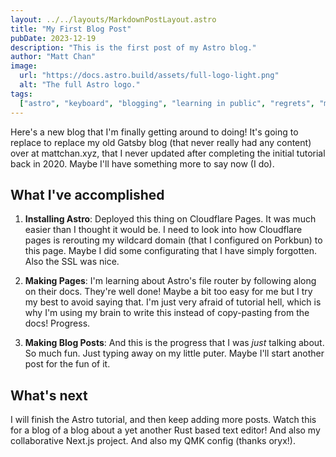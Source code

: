 ```yaml
---
layout: ../../layouts/MarkdownPostLayout.astro
title: "My First Blog Post"
pubDate: 2023-12-19
description: "This is the first post of my Astro blog."
author: "Matt Chan"
image:
  url: "https://docs.astro.build/assets/full-logo-light.png"
  alt: "The full Astro logo."
tags:
  ["astro", "keyboard", "blogging", "learning in public", "regrets", "mistakes"]
---
```


Here's a new blog that I'm finally getting around to doing! It's going to replace to replace my old Gatsby blog (that never really had any content) over at mattchan.xyz, that I never updated after completing the initial tutorial back in 2020. Maybe I'll have something more to say now (I do).

## What I've accomplished

1. **Installing Astro**: Deployed this thing on Cloudflare Pages. It was much easier than I thought it would be. I need to look into how Cloudflare pages is rerouting my wildcard domain (that I configured on Porkbun) to this page. Maybe I did some configurating that I have simply forgotten. Also the SSL was nice.

2. **Making Pages**: I'm learning about Astro's file router by following along on their docs. They're well done! Maybe a bit too easy for me but I try my best to avoid saying that. I'm just very afraid of tutorial hell, which is why I'm using my brain to write this instead of copy-pasting from the docs! Progress.

3. **Making Blog Posts**: And this is the progress that I was _just_ talking about. So much fun. Just typing away on my little puter. Maybe I'll start another post for the fun of it.

## What's next

I will finish the Astro tutorial, and then keep adding more posts. Watch this for a blog of a blog about a yet another Rust based text editor! And also my collaborative Next.js project. And also my QMK config (thanks oryx!).

